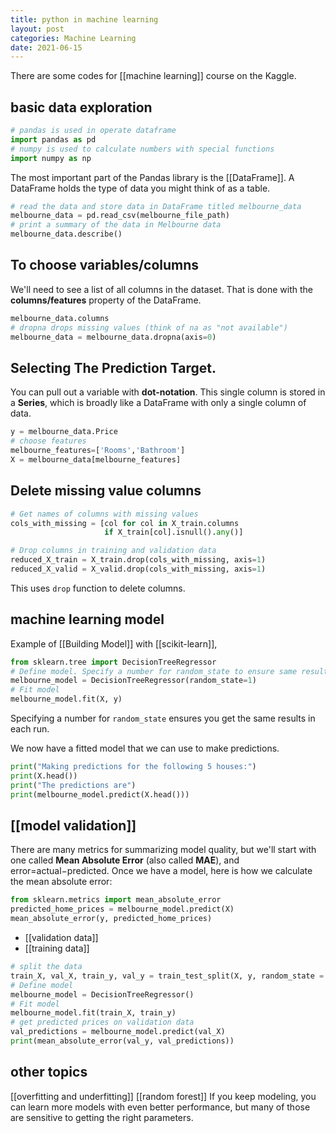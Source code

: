 ```yaml
---
title: python in machine learning 
layout: post
categories: Machine Learning
date: 2021-06-15
---
```



There are some codes for [[machine learning]] course on the Kaggle.

## basic data exploration

```python
# pandas is used in operate dataframe
import pandas as pd
# numpy is used to calculate numbers with special functions
import numpy as np
```

The most important part of the Pandas library is the [[DataFrame]]. A DataFrame holds the type of data you might think of as a table.

```python
# read the data and store data in DataFrame titled melbourne_data
melbourne_data = pd.read_csv(melbourne_file_path)
# print a summary of the data in Melbourne data
melbourne_data.describe()
```

## To choose variables/columns

We'll need to see a list of all columns in the dataset. That is done with the **columns/features** property of the DataFrame.

```python
melbourne_data.columns
# dropna drops missing values (think of na as "not available")
melbourne_data = melbourne_data.dropna(axis=0)
```

## Selecting The Prediction Target.

You can pull out a variable with **dot-notation**. This single column is stored in a **Series**, which is broadly like a DataFrame with only a single column of data.

```python
y = melbourne_data.Price
# choose features
melbourne_features=['Rooms','Bathroom']
X = melbourne_data[melbourne_features]
```

## Delete missing value columns

```python
# Get names of columns with missing values
cols_with_missing = [col for col in X_train.columns
                     if X_train[col].isnull().any()]

# Drop columns in training and validation data
reduced_X_train = X_train.drop(cols_with_missing, axis=1)
reduced_X_valid = X_valid.drop(cols_with_missing, axis=1)
```

This uses `drop` function to delete columns.

## machine learning model

Example of [[Building Model]] with [[scikit-learn]],

```python
from sklearn.tree import DecisionTreeRegressor
# Define model. Specify a number for random_state to ensure same results each run
melbourne_model = DecisionTreeRegressor(random_state=1)
# Fit model
melbourne_model.fit(X, y)
```

Specifying a number for `random_state` ensures you get the same results in each run.

We now have a fitted model that we can use to make predictions.

```python
print("Making predictions for the following 5 houses:")
print(X.head())
print("The predictions are")
print(melbourne_model.predict(X.head()))
```

## [[model validation]]

There are many metrics for summarizing model quality, but we'll start with one called **Mean Absolute Error** (also called **MAE**), and error=actual−predicted.
Once we have a model, here is how we calculate the mean absolute error:

```python
from sklearn.metrics import mean_absolute_error
predicted_home_prices = melbourne_model.predict(X)
mean_absolute_error(y, predicted_home_prices)
```

- [[validation data]]
- [[training data]]

```python
# split the data
train_X, val_X, train_y, val_y = train_test_split(X, y, random_state = 0)
# Define model
melbourne_model = DecisionTreeRegressor()
# Fit model
melbourne_model.fit(train_X, train_y)
# get predicted prices on validation data
val_predictions = melbourne_model.predict(val_X)
print(mean_absolute_error(val_y, val_predictions))
```

## other topics

[[overfitting and underfitting]]
[[random forest]]
If you keep modeling, you can learn more models with even better performance, but many of those are sensitive to getting the right parameters.
